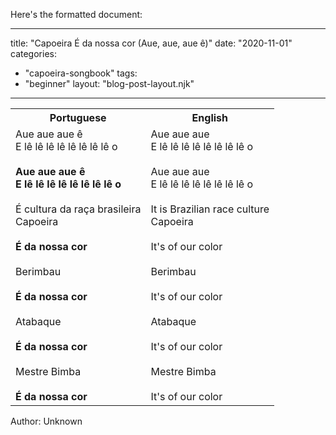 Here's the formatted document:

---
title: "Capoeira É da nossa cor (Aue, aue, aue ê)"
date: "2020-11-01"
categories: 
  - "capoeira-songbook"
tags: 
  - "beginner"
layout: "blog-post-layout.njk"
---

<table class="capoeira-table">
    <tr class="header-row">
        <th>Portuguese</th>
        <th>English</th>
    </tr>
    <tr>
        <td>Aue aue aue ê<br>
E lê lê lê lê lê lê lê lê o<br>
<br>
<strong>Aue aue aue ê<br>
E lê lê lê lê lê lê lê lê o</strong><br>
<br>
É cultura da raça brasileira<br>
Capoeira<br>
<br>
<strong>É da nossa cor</strong><br>
<br>
Berimbau<br>
<br>
<strong>É da nossa cor</strong><br>
<br>
Atabaque<br>
<br>
<strong>É da nossa cor</strong><br>
<br>
Mestre Bimba<br>
<br>
<strong>É da nossa cor</strong></td>
        <td>Aue aue aue<br>
E lê lê lê lê lê lê lê lê o<br>
<br>
Aue aue aue<br>
E lê lê lê lê lê lê lê lê o<br>
<br>
It is Brazilian race culture<br>
Capoeira<br>
<br>
It's of our color<br>
<br>
Berimbau<br>
<br>
It's of our color<br>
<br>
Atabaque<br>
<br>
It's of our color<br>
<br>
Mestre Bimba<br>
<br>
It's of our color</td>
    </tr>
</table>

<figcaption>

Author: Unknown

</figcaption>